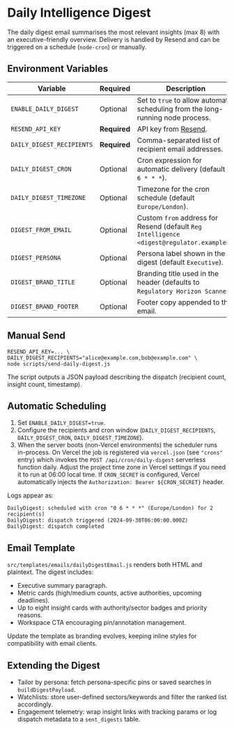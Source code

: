 # Daily Intelligence Digest

The daily digest email summarises the most relevant insights (max 8) with an executive-friendly overview. Delivery is handled by Resend and can be triggered on a schedule (`node-cron`) or manually.

## Environment Variables

| Variable | Required | Description |
|----------|----------|-------------|
| `ENABLE_DAILY_DIGEST` | Optional | Set to `true` to allow automatic scheduling from the long-running node process. |
| `RESEND_API_KEY` | **Required** | API key from [Resend](https://resend.com/). |
| `DAILY_DIGEST_RECIPIENTS` | **Required** | Comma-separated list of recipient email addresses. |
| `DAILY_DIGEST_CRON` | Optional | Cron expression for automatic delivery (default `0 6 * * *`). |
| `DAILY_DIGEST_TIMEZONE` | Optional | Timezone for the cron schedule (default `Europe/London`). |
| `DIGEST_FROM_EMAIL` | Optional | Custom `from` address for Resend (default `Reg Intelligence <digest@regulator.example>`). |
| `DIGEST_PERSONA` | Optional | Persona label shown in the digest (default `Executive`). |
| `DIGEST_BRAND_TITLE` | Optional | Branding title used in the header (defaults to `Regulatory Horizon Scanner`). |
| `DIGEST_BRAND_FOOTER` | Optional | Footer copy appended to the email. |

## Manual Send

```
RESEND_API_KEY=... \
DAILY_DIGEST_RECIPIENTS="alice@example.com,bob@example.com" \
node scripts/send-daily-digest.js
```

The script outputs a JSON payload describing the dispatch (recipient count, insight count, timestamp).

## Automatic Scheduling

1. Set `ENABLE_DAILY_DIGEST=true`.
2. Configure the recipients and cron window (`DAILY_DIGEST_RECIPIENTS`, `DAILY_DIGEST_CRON`, `DAILY_DIGEST_TIMEZONE`).
3. When the server boots (non-Vercel environments) the scheduler runs in-process. On Vercel the job is registered via `vercel.json` (see `"crons"` entry) which invokes the `POST /api/cron/daily-digest` serverless function daily. Adjust the project time zone in Vercel settings if you need it to run at 06:00 local time. If `CRON_SECRET` is configured, Vercel automatically injects the `Authorization: Bearer ${CRON_SECRET}` header.

Logs appear as:

```
DailyDigest: scheduled with cron "0 6 * * *" (Europe/London) for 2 recipient(s)
DailyDigest: dispatch triggered (2024-09-30T06:00:00.000Z)
DailyDigest: dispatch completed
```

## Email Template

`src/templates/emails/dailyDigestEmail.js` renders both HTML and plaintext. The digest includes:

- Executive summary paragraph.
- Metric cards (high/medium counts, active authorities, upcoming deadlines).
- Up to eight insight cards with authority/sector badges and priority reasons.
- Workspace CTA encouraging pin/annotation management.

Update the template as branding evolves, keeping inline styles for compatibility with email clients.

## Extending the Digest

- Tailor by persona: fetch persona-specific pins or saved searches in `buildDigestPayload`.
- Watchlists: store user-defined sectors/keywords and filter the ranked list accordingly.
- Engagement telemetry: wrap insight links with tracking params or log dispatch metadata to a `sent_digests` table.
